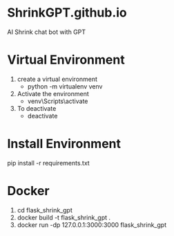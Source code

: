 # ShrinkGPT.github.io
AI Shrink chat bot with GPT


# Virtual Environment
1) create a virtual environment
    * python -m virtualenv venv
2) Activate the environment
    * venv\Scripts\activate
3) To deactivate
    * deactivate

# Install Environment
pip install -r requirements.txt


# Docker
1) cd flask_shrink_gpt
2) docker build -t flask_shrink_gpt .
3) docker run -dp 127.0.0.1:3000:3000 flask_shrink_gpt